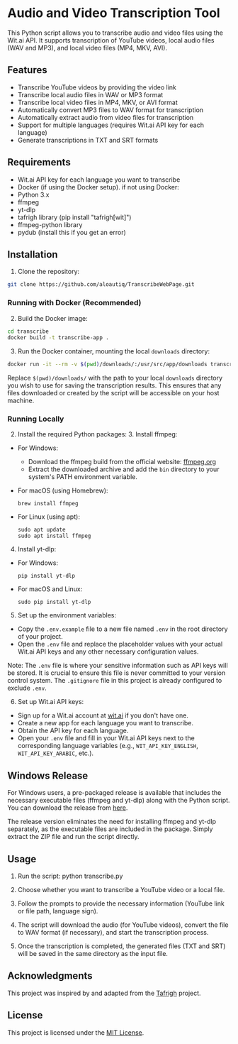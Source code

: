 # Audio and Video Transcription Tool

This Python script allows you to transcribe audio and video files using the Wit.ai API. It supports transcription of YouTube videos, local audio files (WAV and MP3), and local video files (MP4, MKV, AVI).

## Features

- Transcribe YouTube videos by providing the video link
- Transcribe local audio files in WAV or MP3 format
- Transcribe local video files in MP4, MKV, or AVI format
- Automatically convert MP3 files to WAV format for transcription
- Automatically extract audio from video files for transcription
- Support for multiple languages (requires Wit.ai API key for each language)
- Generate transcriptions in TXT and SRT formats

## Requirements

- Wit.ai API key for each language you want to transcribe
- Docker (if using the Docker setup).
if not using Docker:
- Python 3.x
- ffmpeg
- yt-dlp
- tafrigh library (pip install "tafrigh[wit]")
- ffmpeg-python library
- pydub (install this if you get an error)

## Installation

1. Clone the repository:
```bash
git clone https://github.com/aloautiq/TranscribeWebPage.git
```
### Running with Docker (Recommended)

2. Build the Docker image:
```bash
cd transcribe
docker build -t transcribe-app .
```
3. Run the Docker container, mounting the local `downloads` directory:
```bash
docker run -it --rm -v $(pwd)/downloads/:/usr/src/app/downloads transcribe-app
```
Replace `$(pwd)/downloads/` with the path to your local `downloads` directory you wish to use for saving the transcription results. This ensures that any files downloaded or created by the script will be accessible on your host machine.

### Running Locally

2. Install the required Python packages:
   3. Install ffmpeg:

- For Windows:
  - Download the ffmpeg build from the official website: [ffmpeg.org](https://ffmpeg.org/download.html)
  - Extract the downloaded archive and add the `bin` directory to your system's PATH environment variable.

- For macOS (using Homebrew):
  ```
  brew install ffmpeg
  ```

- For Linux (using apt):
  ```
  sudo apt update
  sudo apt install ffmpeg
  ```

4. Install yt-dlp:

- For Windows:
  ```
  pip install yt-dlp
  ```

- For macOS and Linux:
  ```
  sudo pip install yt-dlp
  ```

5. Set up the environment variables:

- Copy the `.env.example` file to a new file named `.env` in the root directory of your project.
- Open the `.env` file and replace the placeholder values with your actual Wit.ai API keys and any other necessary configuration values.

Note: The `.env` file is where your sensitive information such as API keys will be stored. It is crucial to ensure this file is never committed to your version control system. The `.gitignore` file in this project is already configured to exclude `.env`.

6. Set up Wit.ai API keys:

- Sign up for a Wit.ai account at [wit.ai](https://wit.ai/) if you don't have one.
- Create a new app for each language you want to transcribe.
- Obtain the API key for each language.
- Open your `.env` file and fill in your Wit.ai API keys next to the corresponding language variables (e.g., `WIT_API_KEY_ENGLISH`, `WIT_API_KEY_ARABIC`, etc.).


## Windows Release

For Windows users, a pre-packaged release is available that includes the necessary executable files (ffmpeg and yt-dlp) along with the Python script. You can download the release from [here](https://github.com/marouane53/transcribe/releases/download/windows_py/Transcribe.zip).

The release version eliminates the need for installing ffmpeg and yt-dlp separately, as the executable files are included in the package. Simply extract the ZIP file and run the script directly.


## Usage

1. Run the script:
   python transcribe.py
2. Choose whether you want to transcribe a YouTube video or a local file.

3. Follow the prompts to provide the necessary information (YouTube link or file path, language sign).

4. The script will download the audio (for YouTube videos), convert the file to WAV format (if necessary), and start the transcription process.

5. Once the transcription is completed, the generated files (TXT and SRT) will be saved in the same directory as the input file.

## Acknowledgments

This project was inspired by and adapted from the [Tafrigh](https://github.com/ieasybooks/tafrigh) project.

## License

This project is licensed under the [MIT License](LICENSE).
